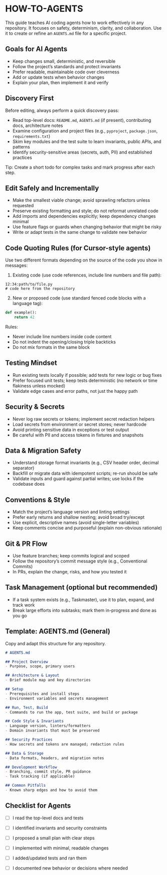 # HOW-TO-AGENTS

This guide teaches AI coding agents how to work effectively in any repository. It focuses on safety, determinism, clarity, and collaboration. Use it to create or refine an `AGENTS.md` file for a specific project.

## Goals for AI Agents

- Keep changes small, deterministic, and reversible
- Follow the project’s standards and protect invariants
- Prefer readable, maintainable code over cleverness
- Add or update tests when behavior changes
- Explain your plan, then implement it and verify

## Discovery First

Before editing, always perform a quick discovery pass:

- Read top-level docs: `README.md`, `AGENTS.md` (if present), contributing docs, architecture notes
- Examine configuration and project files (e.g., `pyproject`, `package.json`, `requirements.txt`)
- Skim key modules and the test suite to learn invariants, public APIs, and patterns
- Identify security-sensitive areas (secrets, auth, PII) and established practices

Tip: Create a short todo for complex tasks and mark progress after each step.

## Edit Safely and Incrementally

- Make the smallest viable change; avoid sprawling refactors unless requested
- Preserve existing formatting and style; do not reformat unrelated code
- Add imports and dependencies explicitly; keep dependency changes minimal
- Use feature flags or guards when changing behavior that might be risky
- Write or adapt tests in the same change to validate new behavior

## Code Quoting Rules (for Cursor-style agents)

Use two different formats depending on the source of the code you show in messages:

1) Existing code (use code references, include line numbers and file path):

```
12:34:path/to/file.py
# code here from the repository
```

2) New or proposed code (use standard fenced code blocks with a language tag):

```python
def example():
    return 42
```

Rules:
- Never include line numbers inside code content
- Do not indent the opening/closing triple backticks
- Do not mix formats in the same block

## Testing Mindset

- Run existing tests locally if possible; add tests for new logic or bug fixes
- Prefer focused unit tests; keep tests deterministic (no network or time flakiness unless mocked)
- Validate edge cases and error paths, not just the happy path

## Security & Secrets

- Never log raw secrets or tokens; implement secret redaction helpers
- Load secrets from environment or secret stores; never hardcode
- Avoid printing sensitive data in exceptions or test output
- Be careful with PII and access tokens in fixtures and snapshots

## Data & Migration Safety

- Understand storage format invariants (e.g., CSV header order, decimal separator)
- Backfill or migrate data with idempotent scripts; re-run should be safe
- Validate inputs and guard against partial writes; use locks if the codebase does

## Conventions & Style

- Match the project’s language version and linting settings
- Prefer early returns and shallow nesting; avoid broad try/except
- Use explicit, descriptive names (avoid single-letter variables)
- Keep comments concise and purposeful (explain non-obvious rationale)

## Git & PR Flow

- Use feature branches; keep commits logical and scoped
- Follow the repository’s commit message style (e.g., Conventional Commits)
- In PRs, explain the change, risks, and how you tested it

## Task Management (optional but recommended)

- If a task system exists (e.g., Taskmaster), use it to plan, expand, and track work
- Break large efforts into subtasks; mark them in-progress and done as you go

## Template: AGENTS.md (General)

Copy and adapt this structure for any repository.

```markdown
# AGENTS.md

## Project Overview
- Purpose, scope, primary users

## Architecture & Layout
- Brief module map and key directories

## Setup
- Prerequisites and install steps
- Environment variables and secrets management

## Run, Test, Build
- Commands to run the app, test suite, and build or package

## Code Style & Invariants
- Language version, linters/formatters
- Domain invariants that must be preserved

## Security Practices
- How secrets and tokens are managed; redaction rules

## Data & Storage
- Data formats, headers, and migration notes

## Development Workflow
- Branching, commit style, PR guidance
- Task tracking (if applicable)

## Common Pitfalls
- Known sharp edges and how to avoid them
```

## Checklist for Agents

- [ ] I read the top-level docs and tests
- [ ] I identified invariants and security constraints
- [ ] I proposed a small plan with clear steps
- [ ] I implemented with minimal, readable changes
- [ ] I added/updated tests and ran them
- [ ] I documented new behavior or decisions where needed


